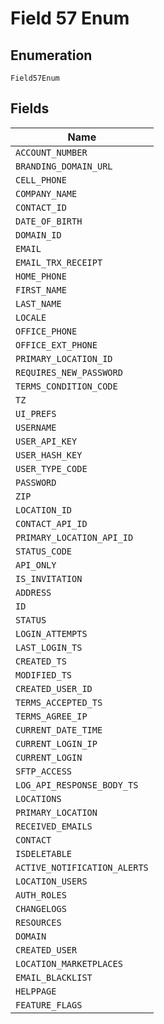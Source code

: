 
# Field 57 Enum

## Enumeration

`Field57Enum`

## Fields

| Name |
|  --- |
| `ACCOUNT_NUMBER` |
| `BRANDING_DOMAIN_URL` |
| `CELL_PHONE` |
| `COMPANY_NAME` |
| `CONTACT_ID` |
| `DATE_OF_BIRTH` |
| `DOMAIN_ID` |
| `EMAIL` |
| `EMAIL_TRX_RECEIPT` |
| `HOME_PHONE` |
| `FIRST_NAME` |
| `LAST_NAME` |
| `LOCALE` |
| `OFFICE_PHONE` |
| `OFFICE_EXT_PHONE` |
| `PRIMARY_LOCATION_ID` |
| `REQUIRES_NEW_PASSWORD` |
| `TERMS_CONDITION_CODE` |
| `TZ` |
| `UI_PREFS` |
| `USERNAME` |
| `USER_API_KEY` |
| `USER_HASH_KEY` |
| `USER_TYPE_CODE` |
| `PASSWORD` |
| `ZIP` |
| `LOCATION_ID` |
| `CONTACT_API_ID` |
| `PRIMARY_LOCATION_API_ID` |
| `STATUS_CODE` |
| `API_ONLY` |
| `IS_INVITATION` |
| `ADDRESS` |
| `ID` |
| `STATUS` |
| `LOGIN_ATTEMPTS` |
| `LAST_LOGIN_TS` |
| `CREATED_TS` |
| `MODIFIED_TS` |
| `CREATED_USER_ID` |
| `TERMS_ACCEPTED_TS` |
| `TERMS_AGREE_IP` |
| `CURRENT_DATE_TIME` |
| `CURRENT_LOGIN_IP` |
| `CURRENT_LOGIN` |
| `SFTP_ACCESS` |
| `LOG_API_RESPONSE_BODY_TS` |
| `LOCATIONS` |
| `PRIMARY_LOCATION` |
| `RECEIVED_EMAILS` |
| `CONTACT` |
| `ISDELETABLE` |
| `ACTIVE_NOTIFICATION_ALERTS` |
| `LOCATION_USERS` |
| `AUTH_ROLES` |
| `CHANGELOGS` |
| `RESOURCES` |
| `DOMAIN` |
| `CREATED_USER` |
| `LOCATION_MARKETPLACES` |
| `EMAIL_BLACKLIST` |
| `HELPPAGE` |
| `FEATURE_FLAGS` |


